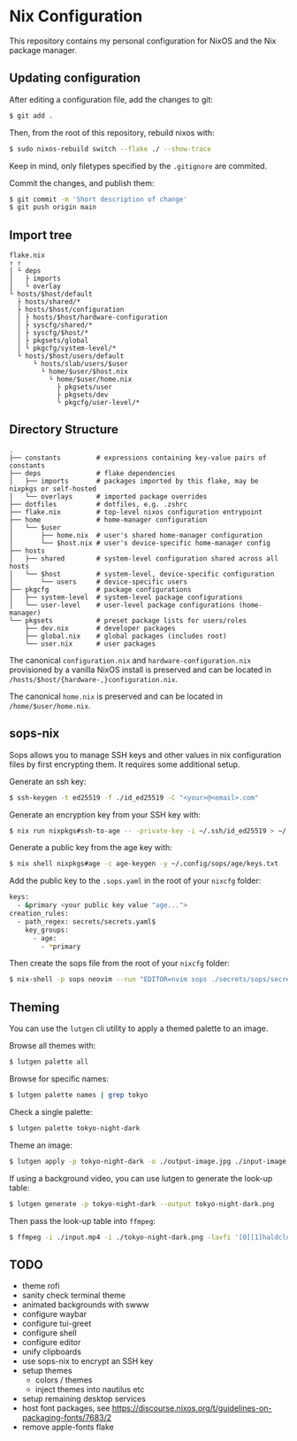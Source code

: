 Nix Configuration
===

This repository contains my personal configuration for NixOS and the Nix package manager.



Updating configuration
---

After editing a configuration file, add the changes to git:
```sh
$ git add .
```

Then, from the root of this repository, rebuild nixos with:
```sh
$ sudo nixos-rebuild switch --flake ./ --show-trace
```

Keep in mind, only filetypes specified by the `.gitignore` are commited.

Commit the changes, and publish them:
```sh
$ git commit -m 'Short description of change'
$ git push origin main
```

Import tree
---

```
flake.nix
↑ ↑
│ └ deps
│   ├ imports
│   └ overlay     
└ hosts/$host/default
  ├ hosts/shared/*
  ├ hosts/$host/configuration
  │ ├ hosts/$host/hardware-configuration
  │ ├ syscfg/shared/*
  │ ├ syscfg/$host/*
  │ ├ pkgsets/global
  │ └ pkgcfg/system-level/*
  └ hosts/$host/users/default
      └ hosts/slab/users/$user
        └ home/$user/$host.nix
          └ home/$user/home.nix
            ├ pkgsets/user
            ├ pkgsets/dev
            └ pkgcfg/user-level/*
```
  
Directory Structure
---

```
.
├── constants         # expressions containing key-value pairs of constants
├── deps              # flake dependencies
│   ├── imports       # packages imported by this flake, may be nixpkgs or self-hosted
│   └── overlays      # imported package overrides
├── dotfiles          # dotfiles, e.g. .zshrc
├── flake.nix         # top-level nixos configuration entrypoint
├── home              # home-manager configuration
│   └── $user
│       ├── home.nix  # user's shared home-manager configuration
│       └── $host.nix # user's device-specific home-manager config
├── hosts
│   ├── shared        # system-level configuration shared across all hosts
│   └── $host         # system-level, device-specific configuration
│       └── users     # device-specific users
├── pkgcfg            # package configurations
│   ├── system-level  # system-level package configurations
│   └── user-level    # user-level package configurations (home-manager)
└── pkgsets           # preset package lists for users/roles
    ├── dev.nix       # developer packages
    ├── global.nix    # global packages (includes root)
    └── user.nix      # user packages
```

The canonical `configuration.nix` and `hardware-configuration.nix` provisioned by a vanilla NixOS install
is preserved and can be located in `/hosts/$host/{hardware-,}configuration.nix`.

The canonical `home.nix` is preserved and can be located in `/home/$user/home.nix`.

sops-nix
---

Sops allows you to manage SSH keys and other values in nix configuration files by first encrypting them.  It requires some additional setup.

Generate an ssh key:
```sh
$ ssh-keygen -t ed25519 -f ./id_ed25519 -C "<your>@<email>.com" 
```

Generate an encryption key from your SSH key with:
```sh
$ nix run nixpkgs#ssh-to-age -- -private-key -i ~/.ssh/id_ed25519 > ~/.config/sops/age/keys.txt
```

Generate a public key from the age key with:
```sh
$ nix shell nixpkgs#age -c age-keygen -y ~/.config/sops/age/keys.txt
```

Add the public key to the `.sops.yaml` in the root of your `nixcfg` folder:
```sh
keys:
  - &primary <your public key value "age...">
creation_rules:
  - path_regex: secrets/secrets.yaml$
    key_groups:
      - age:
        - *primary
```

Then create the sops file from the root of your `nixcfg` folder:
```sh
$ nix-shell -p sops neovim --run "EDITOR=nvim sops ./secrets/sops/secrets.yaml"
```

Theming
---

You can use the `lutgen` cli utility to apply a themed palette to an image.

Browse all themes with:
```sh
$ lutgen palette all
```

Browse for specific names:
```sh
$ lutgen palette names | grep tokyo
```

Check a single palette:
```sh
$ lutgen palette tokyo-night-dark
```

Theme an image:
```sh
$ lutgen apply -p tokyo-night-dark -o ./output-image.jpg ./input-image.jpg
```

If using a background video, you can use lutgen to generate the look-up table:
```sh
$ lutgen generate -p tokyo-night-dark --output tokyo-night-dark.png
```

Then pass the look-up table into `ffmpeg`:
```sh
$ ffmpeg -i ./input.mp4 -i ./tokyo-night-dark.png -lavfi '[0][1]haldclut,scale=3440:-1:force_original_aspect_ratio=decrease,crop=3440:1440"' -c:a copy ./output.mp4
```

TODO
---
- theme rofi
- sanity check terminal theme
- animated backgrounds with swww
- configure waybar
- configure tui-greet
- configure shell
- configure editor
- unify clipboards
- use sops-nix to encrypt an SSH key
- setup themes
  - colors / themes
  - inject themes into nautilus etc
- setup remaining desktop services
- host font packages, see https://discourse.nixos.org/t/guidelines-on-packaging-fonts/7683/2
- remove apple-fonts flake
